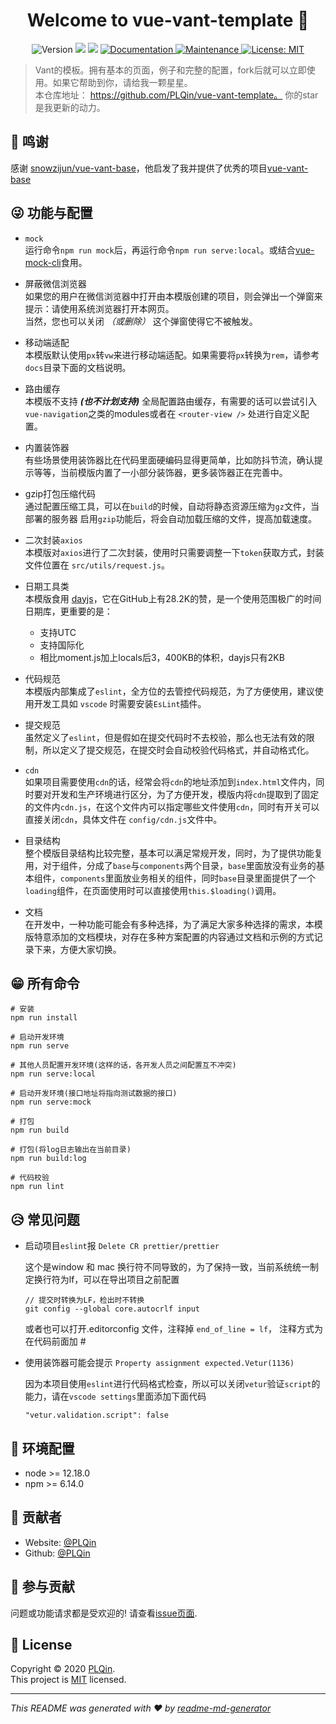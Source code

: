 <h1 align="center">Welcome to vue-vant-template 👋</h1>
<p align="center">
  <img alt="Version" src="https://img.shields.io/badge/version-1.0.0-blue.svg?cacheSeconds=2592000" />
  <img src="https://img.shields.io/badge/node-%3E%3D%2012.18.0-blue.svg" />
  <img src="https://img.shields.io/badge/npm-%3E%3D%206.14.0-blue.svg" />
  <a href="https://github.com/PLQin/vue-vant-template#readme" target="_blank">
    <img alt="Documentation" src="https://img.shields.io/badge/documentation-yes-brightgreen.svg" />
  </a>
  <a href="https://github.com/PLQin/vue-vant-template/graphs/commit-activity" target="_blank">
    <img alt="Maintenance" src="https://img.shields.io/badge/Maintained%3F-yes-green.svg" />
  </a>
  <a href="https://github.com/PLQin/vue-vant-template/blob/master/LICENSE" target="_blank">
    <img alt="License: MIT" src="https://img.shields.io/github/license/1/vue-vant-template" />
  </a>
</p>

> Vant的模板。拥有基本的页面，例子和完整的配置，fork后就可以立即使用。如果它帮助到你，请给我一颗星星。  
> 本仓库地址： https://github.com/PLQin/vue-vant-template。
> 你的star是我更新的动力。


## 💋 鸣谢

感谢 [snowzijun/vue-vant-base](https://github.com/snowzijun/vue-vant-base)，他启发了我并提供了优秀的项目[vue-vant-base](https://github.com/snowzijun/vue-vant-base) 


## 😜 功能与配置

- `mock`  
  运行命令`npm run mock`后，再运行命令`npm run serve:local`。或结合[vue-mock-cli](https://github.com/PLQin/vue-mock-cli)食用。

- 屏蔽微信浏览器  
  如果您的用户在微信浏览器中打开由本模版创建的项目，则会弹出一个弹窗来提示：请使用系统浏览器打开本网页。  
  当然，您也可以关闭 *（或删除）* 这个弹窗使得它不被触发。

- 移动端适配  
  本模版默认使用`px`转`vw`来进行移动端适配。如果需要将`px`转换为`rem`，请参考`docs`目录下面的文档说明。

- 路由缓存    
  本模版不支持 ***(也不计划支持)*** 全局配置路由缓存，有需要的话可以尝试引入`vue-navigation`之类的modules或者在 `<router-view />` 处进行自定义配置。

- 内置装饰器  
  有些场景使用装饰器比在代码里面硬编码显得更简单，比如防抖节流，确认提示等等，当前模版内置了一小部分装饰器，更多装饰器正在完善中。

- gzip打包压缩代码  
  通过配置压缩工具，可以在`build`的时候，自动将静态资源压缩为`gz`文件，当部署的服务器 启用`gzip`功能后，将会自动加载压缩的文件，提高加载速度。

- 二次封装`axios`  
  本模版对`axios`进行了二次封装，使用时只需要调整一下`token`获取方式，封装文件位置在 `src/utils/request.js`。

- 日期工具类  
  本模版食用 [dayjs](https://github.com/xx45/dayjs)，它在GitHub上有28.2K的赞，是一个使用范围极广的时间日期库，更重要的是：
  - 支持UTC
  - 支持国际化  
  - 相比moment.js加上locals后3，400KB的体积，dayjs只有2KB  

- 代码规范  
  本模版内部集成了`eslint`，全方位的去管控代码规范，为了方便使用，建议使用开发工具如 `vscode` 时需要安装`EsLint`插件。

- 提交规范  
  虽然定义了`eslint`，但是假如在提交代码时不去校验，那么也无法有效的限制，所以定义了提交规范，在提交时会自动校验代码格式，并自动格式化。

- `cdn`  
  如果项目需要使用`cdn`的话，经常会将`cdn`的地址添加到`index.html`文件内，同时要对开发和生产环境进行区分，为了方便开发，模版内将`cdn`提取到了固定的文件内`cdn.js`，在这个文件内可以指定哪些文件使用`cdn`，同时有开关可以直接关闭`cdn`，具体文件在 `config/cdn.js`文件中。

- 目录结构  
  整个模版目录结构比较完整，基本可以满足常规开发，同时，为了提供功能复用，对于组件，分成了`base`与`components`两个目录，`base`里面放没有业务的基本组件，`components`里面放业务相关的组件，同时`base`目录里面提供了一个`loading`组件，在页面使用时可以直接使用`this.$loading()`调用。

- 文档  
  在开发中，一种功能可能会有多种选择，为了满足大家多种选择的需求，本模版特意添加的文档模块，对存在多种方案配置的内容通过文档和示例的方式记录下来，方便大家切换。


## 😁 所有命令

  ```shell
  # 安装
  npm run install

  # 启动开发环境
  npm run serve

  # 其他人员配置开发环境(这样的话，各开发人员之间配置互不冲突)
  npm run serve:local

  # 启动开发环境(接口地址将指向测试数据的接口)
  npm run serve:mock

  # 打包
  npm run build

  # 打包(将log日志输出在当前目录)
  npm run build:log

  # 代码校验
  npm run lint
  ```

## 😥 常见问题

- 启动项目`eslint`报 `Delete CR prettier/prettier`  

  这个是window 和 mac 换行符不同导致的，为了保持一致，当前系统统一制定换行符为lf，可以在导出项目之前配置

  ```shell
  // 提交时转换为LF，检出时不转换
  git config --global core.autocrlf input
  ```

  或者也可以打开.editorconfig 文件，注释掉  `end_of_line = lf`， 注释方式为在代码前面加 #  

- 使用装饰器可能会提示 `Property assignment expected.Vetur(1136)`  

  因为本项目使用`eslint`进行代码格式检查，所以可以关闭`vetur`验证`script`的能力，请在`vscode settings`里面添加下面代码
  ```shell
  "vetur.validation.script": false
  ```

## 🔑 环境配置

- node >= 12.18.0
- npm >= 6.14.0


## 👤 贡献者

* Website: [@PLQin](https://segmentfault.com/u/_raymond)
* Github: [@PLQin](https://github.com/PLQin)

## 🤝 参与贡献

问题或功能请求都是受欢迎的! 请查看[issue页面](https://github.com/PLQin/vue-vant-template/issues). 

## 📝 License

Copyright © 2020 [PLQin](https://github.com/PLQin).<br />
This project is [MIT](https://github.com/PLQin/vue-vant-template/blob/master/LICENSE) licensed.

---

_This README was generated with ❤️ by [readme-md-generator](https://github.com/kefranabg/readme-md-generator)_